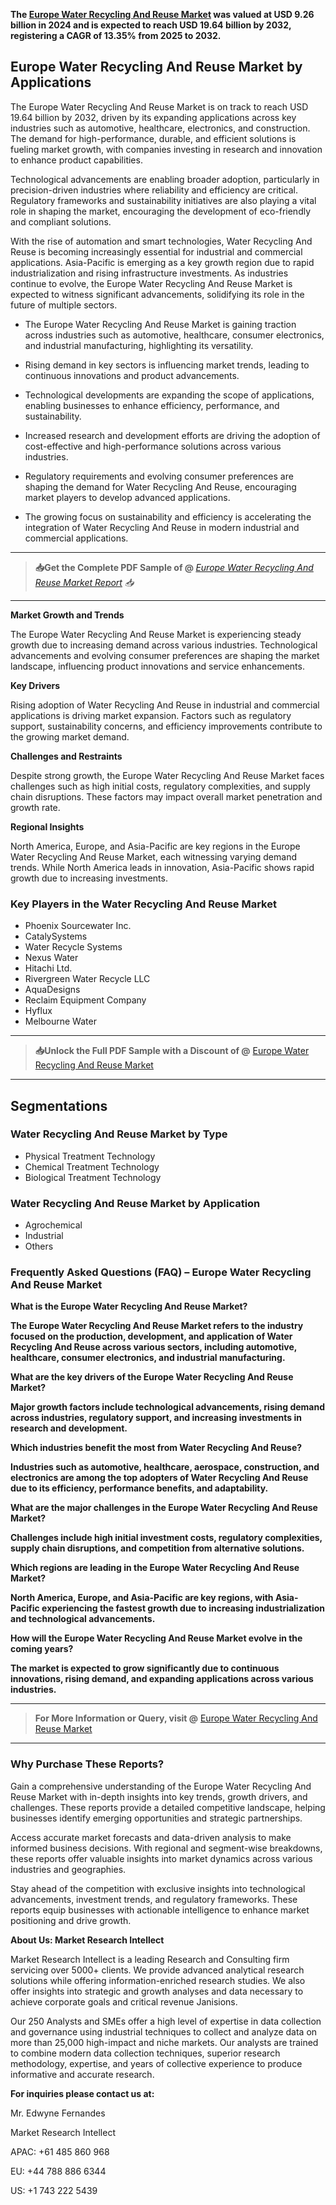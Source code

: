 <p><strong>The <a href="https://www.marketresearchintellect.com/download-sample/?rid=904411&amp;utm_source=Pulse-April-Europe&amp;utm_medium=852">Europe Water Recycling And Reuse Market</a> was valued at USD 9.26 billion in 2024 and is expected to reach USD 19.64 billion by 2032, registering a CAGR of 13.35% from 2025 to 2032.</strong></p><h2>Europe Water Recycling And Reuse Market by Applications&nbsp;</h2><p><p>The Europe Water Recycling And Reuse Market is on track to reach USD 19.64 billion by 2032, driven by its expanding applications across key industries such as automotive, healthcare, electronics, and construction. The demand for high-performance, durable, and efficient solutions is fueling market growth, with companies investing in research and innovation to enhance product capabilities.</p><p>Technological advancements are enabling broader adoption, particularly in precision-driven industries where reliability and efficiency are critical. Regulatory frameworks and sustainability initiatives are also playing a vital role in shaping the market, encouraging the development of eco-friendly and compliant solutions.</p><p>With the rise of automation and smart technologies, Water Recycling And Reuse is becoming increasingly essential for industrial and commercial applications. Asia-Pacific is emerging as a key growth region due to rapid industrialization and rising infrastructure investments. As industries continue to evolve, the Europe Water Recycling And Reuse Market is expected to witness significant advancements, solidifying its role in the future of multiple sectors.</p></p><ul><li><p>The Europe Water Recycling And Reuse Market is gaining traction across industries such as automotive, healthcare, consumer electronics, and industrial manufacturing, highlighting its versatility.</p></li><li><p>Rising demand in key sectors is influencing market trends, leading to continuous innovations and product advancements.</p></li><li><p>Technological developments are expanding the scope of applications, enabling businesses to enhance efficiency, performance, and sustainability.</p></li><li><p>Increased research and development efforts are driving the adoption of cost-effective and high-performance solutions across various industries.</p></li><li><p>Regulatory requirements and evolving consumer preferences are shaping the demand for Water Recycling And Reuse, encouraging market players to develop advanced applications.</p></li><li><p>The growing focus on sustainability and efficiency is accelerating the integration of Water Recycling And Reuse in modern industrial and commercial applications.</p></li></ul><hr /><blockquote><p><strong><span class="font-[700]">📥Get the Complete PDF Sample of @ </span></strong><em><span class="font-[700]"><a href="https://www.marketresearchintellect.com/download-sample/?rid=904411&amp;utm_source=Pulse-April-Europe&amp;utm_medium=852" target="_blank" data-tracking-control-name="article-ssr-frontend-pulse_little-text-block" data-tracking-will-navigate="" data-test-link="">Europe Water Recycling And Reuse Market Report</a>&nbsp;📥</span></em></p></blockquote><hr /><p class="" data-start="77" data-end="360"><strong data-start="77" data-end="105">Market Growth and Trends</strong></p><p class="" data-start="77" data-end="360">The Europe Water Recycling And Reuse Market is experiencing steady growth due to increasing demand across various industries. Technological advancements and evolving consumer preferences are shaping the market landscape, influencing product innovations and service enhancements.</p><p class="" data-start="362" data-end="606"><strong data-start="362" data-end="377">Key Drivers</strong></p><p class="" data-start="362" data-end="606">Rising adoption of Water Recycling And Reuse in industrial and commercial applications is driving market expansion. Factors such as regulatory support, sustainability concerns, and efficiency improvements contribute to the growing market demand.</p><p class="" data-start="608" data-end="849"><strong data-start="608" data-end="637">Challenges and Restraints</strong></p><p class="" data-start="608" data-end="849">Despite strong growth, the Europe Water Recycling And Reuse Market faces challenges such as high initial costs, regulatory complexities, and supply chain disruptions. These factors may impact overall market penetration and growth rate.</p><p class="" data-start="851" data-end="1095"><strong data-start="851" data-end="872">Regional Insights</strong></p><p class="" data-start="851" data-end="1095">North America, Europe, and Asia-Pacific are key regions in the Europe Water Recycling And Reuse Market, each witnessing varying demand trends. While North America leads in innovation, Asia-Pacific shows rapid growth due to increasing investments.</p><p><h3>Key Players in the Water Recycling And Reuse Market </h3><ul><li>Phoenix Sourcewater Inc.</li><li>CatalySystems</li><li>Water Recycle Systems</li><li>Nexus Water</li><li>Hitachi Ltd.</li><li>Rivergreen Water Recycle LLC</li><li>AquaDesigns</li><li>Reclaim Equipment Company</li><li>Hyflux</li><li>Melbourne Water</li></ul></p><hr /><blockquote><p><strong>📥Unlock the Full PDF Sample with a Discount of @</strong> <a href="https://www.marketresearchintellect.com/ask-for-discount/?rid=904411&amp;utm_source=Pulse-April-Europe&amp;utm_medium=852">Europe Water Recycling And Reuse Market</a></p></blockquote><hr /><p><h2>Segmentations</h2><h3>Water Recycling And Reuse Market by Type</h3><ul><li>Physical Treatment Technology</li><li>Chemical Treatment Technology</li><li>Biological Treatment Technology</li></ul><h3>Water Recycling And Reuse Market by Application</h3><ul><li>Agrochemical</li><li>Industrial</li><li>Others</li></ul></p><h3><strong>Frequently Asked Questions (FAQ) &ndash; Europe Water Recycling And Reuse Market</strong></h3><p><strong>What is the Europe Water Recycling And Reuse Market?</strong></p><p><strong>The Europe Water Recycling And Reuse Market refers to the industry focused on the production, development, and application of Water Recycling And Reuse across various sectors, including automotive, healthcare, consumer electronics, and industrial manufacturing.</strong></p><p><strong>What are the key drivers of the Europe Water Recycling And Reuse Market?</strong></p><p><strong>Major growth factors include technological advancements, rising demand across industries, regulatory support, and increasing investments in research and development.</strong></p><p><strong>Which industries benefit the most from Water Recycling And Reuse?</strong></p><p><strong>Industries such as automotive, healthcare, aerospace, construction, and electronics are among the top adopters of Water Recycling And Reuse due to its efficiency, performance benefits, and adaptability.</strong></p><p><strong>What are the major challenges in the Europe Water Recycling And Reuse Market?</strong></p><p><strong>Challenges include high initial investment costs, regulatory complexities, supply chain disruptions, and competition from alternative solutions.</strong></p><p><strong>Which regions are leading in the Europe Water Recycling And Reuse Market?</strong></p><p><strong>North America, Europe, and Asia-Pacific are key regions, with Asia-Pacific experiencing the fastest growth due to increasing industrialization and technological advancements.</strong></p><p><strong>How will the Europe Water Recycling And Reuse Market evolve in the coming years?</strong></p><p><strong>The market is expected to grow significantly due to continuous innovations, rising demand, and expanding applications across various industries.</strong></p><hr /><blockquote><p><span class="font-[700]"><strong>For More Information or Query, visit&nbsp;@</strong>&nbsp;</span><span class="font-[700]"><a href="https://www.marketresearchintellect.com/product/global-water-recycling-and-reuse-market/?utm_source=Linkedin&utm_medium=852" target="_blank" data-tracking-control-name="article-ssr-frontend-pulse_little-text-block" data-tracking-will-navigate="" data-test-link="">Europe Water Recycling And Reuse Market</a></span></p></blockquote><hr /><h3><strong data-start="0" data-end="31">Why Purchase These Reports?</strong></h3><p class="" data-start="35" data-end="297">Gain a comprehensive understanding of the Europe Water Recycling And Reuse Market with in-depth insights into key trends, growth drivers, and challenges. These reports provide a detailed competitive landscape, helping businesses identify emerging opportunities and strategic partnerships.</p><p class="" data-start="299" data-end="540">Access accurate market forecasts and data-driven analysis to make informed business decisions. With regional and segment-wise breakdowns, these reports offer valuable insights into market dynamics across various industries and geographies.</p><p class="" data-start="542" data-end="784">Stay ahead of the competition with exclusive insights into technological advancements, investment trends, and regulatory frameworks. These reports equip businesses with actionable intelligence to enhance market positioning and drive growth.</p><p><strong><span class="font-[700]">About Us: Market Research Intellect</span></strong></p><p><span class="">Market Research Intellect is a leading Research and Consulting firm servicing over 5000+ clients. We provide advanced analytical research solutions while offering information-enriched research studies.&nbsp;</span>We also offer insights into strategic and growth analyses and data necessary to achieve corporate goals and critical revenue Janisions.</p><p><span class="">Our 250 Analysts and SMEs offer a high level of expertise in data collection and governance using industrial techniques to collect and analyze data on more than 25,000 high-impact and niche markets. Our analysts are trained to combine modern data collection techniques, superior research methodology, expertise, and years of collective experience to produce informative and accurate research.</span></p><p><strong>For inquiries please contact us at:</strong></p><p>Mr. Edwyne Fernandes</p><p>Market Research Intellect</p><p>APAC: +61 485 860 968</p><p>EU: +44 788 886 6344</p><p>US: +1 743 222 5439</p>